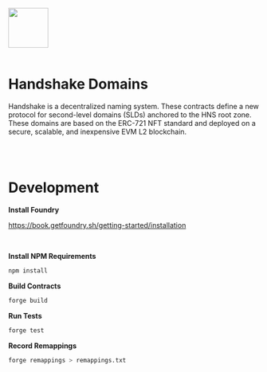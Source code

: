 <br>
<img src="https://user-images.githubusercontent.com/136583/182129623-3bab6cb3-ef97-41bb-bfd1-39500e2bc3f5.png" width="80">

<br>

<br>

# Handshake Domains
Handshake is a decentralized naming system. These contracts define a new protocol for second-level domains (SLDs) anchored to the HNS root zone. These domains are based on the ERC-721 NFT standard and deployed on a secure, scalable, and inexpensive EVM L2 blockchain. 


<br>

<br>

# Development

**Install Foundry**

https://book.getfoundry.sh/getting-started/installation

<br>

**Install NPM Requirements**
```sh
npm install
```

**Build Contracts**
```sh
forge build
```

**Run Tests**
```sh
forge test
```

**Record Remappings**
```sh
forge remappings > remappings.txt
```


